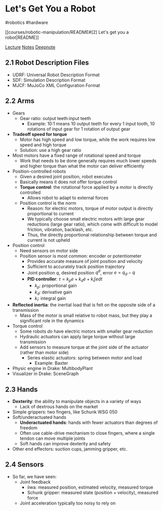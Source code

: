 # Let's Get You a Robot

#robotics
#hardware

[[courses/robotic-manipulation/README#[2] Let's get you a robot|README]]

[Lecture](https://youtu.be/q896_lTh8eA?feature=shared)
[Notes](https://manipulation.csail.mit.edu/robot.html)
[Deepnote](https://deepnote.com/workspace/bubhub-afbb4b47-384c-4b93-a423-6aad7f9e29f7/project/02-Lets-get-you-a-robot-58888247-ce19-4f68-822f-76be6ce00f27)

## 2.1 Robot Description Files

- UDRF: Universal Robot Description Format
- SDF: Simulation Description Format
- MJCF: MuJoCo XML Configuration Format

## 2.2 Arms

- Gears
	- Gear ratio: output teeth:input teeth
	    - Example: 10:1 means 10 output teeth for every 1 input tooth, 10 rotations of input gear for 1 rotation of output gear
- **Tradeoff speed for torque**
    - Motor has high speed and low torque, while the work requires low speed and high torque
    - Solution: use a high gear ratio
- Most motors have a fixed range of rotational speed and torque
    - Work that needs to be done generally requires much lower speeds and higher torque than what the motor can deliver efficiently
- Position-controlled robots
	- Given a desired joint position, robot executes
	- Basically means it does not offer torque control
	- **Torque control**: the rotational force applied by a motor is directly controlled
		- Allows robot to adapt to external forces
	- Position control is the norm
		- Reason: for electric motors, torque of motor output is directly proportional to current
		- We typically choose small electric motors with large gear reductions (large gear ratio), which come with difficult to model friction, vibration, backlash, etc.
		- Thus, the directly proportional relationship between torque and current is not upheld
- Position control
	- Need sensors on motor side
	- Position sensor is most common: encoder or potentiometer
		- Provides accurate measure of joint position and velocity
		- Sufficient to accurately track position trajectory
		- Joint position $q$, desired position $q^d$, error $e = q_d - q$
		- **PID controller**: $\tau = k_p e + k_d \dot{e} + k_i \int e dt$
			- $k_p$: proportional gain
			- $k_d$: derivative gain
			- $k_i$: integral gain
- **Reflected inertia**: the inertial load that is felt on the opposite side of a transmission
	- Mass of the motor is small relative to robot mass, but they play a significant role in the dynamics
- Torque control
	- Some robots *do* have electric motors with smaller gear reduction
	- Hydraulic actuators can apply large torque without large transmission
	- Add sensors to measure torque at the joint side of the actuator (rather than motor side)
		- Series elastic actuators: spring between motor and load
			- Example: Baxter
- Physic engine in Drake: MultibodyPlant
- Visualizer in Drake: SceneGraph

## 2.3 Hands

- **Dexterity**: the ability to manipulate objects in a variety of ways
	- Lack of dextrous hands on the market
- Simple grippers: two fingers, like Schunk WSG 050
- Soft/underactuated hands
	- **Underactuated hands**: hands with fewer actuators than degrees of freedom
	- Often use cable-drive mechanism to close fingers, where a single tendon can move multiple joints
	- Soft hands can improve dexterity and safety
- Other end effectors: suction cups, jamming gripper, etc.

## 2.4 Sensors

- So far, we have seen:
	- Joint feedback
		- iiwa: measured position, estimated velocity, measured torque
		- Schunk gripper: measured state (position + velocity), measured force
	- Joint acceleration typically too noisy to rely on
